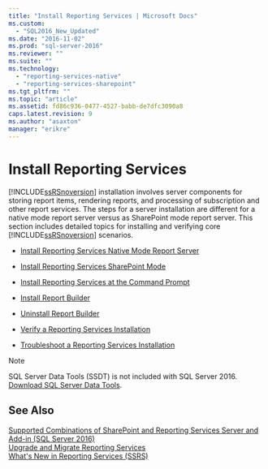 ```yaml
---
title: "Install Reporting Services | Microsoft Docs"
ms.custom: 
  - "SQL2016_New_Updated"
ms.date: "2016-11-02"
ms.prod: "sql-server-2016"
ms.reviewer: ""
ms.suite: ""
ms.technology: 
  - "reporting-services-native"
  - "reporting-services-sharepoint"
ms.tgt_pltfrm: ""
ms.topic: "article"
ms.assetid: fd86c936-0477-4527-babb-de7dfc3090a8
caps.latest.revision: 9
ms.author: "asaxton"
manager: "erikre"
---
```

# Install Reporting Services
  [!INCLUDE[ssRSnoversion](../../../a9notintoc/includes/ssrsnoversion-md.md)] installation involves server components for storing report items, rendering reports, and processing of subscription and other report services.  The steps for a server installation are different for a native mode report server versus as SharePoint mode report server. This section includes detailed topics for installing and verifying core [!INCLUDE[ssRSnoversion](../../../a9notintoc/includes/ssrsnoversion-md.md)] scenarios.  
  
-   [Install Reporting Services Native Mode Report Server](http://msdn.microsoft.com/en-us/8f25e6dc-b753-400e-9e9a-50f4f35bf6c4)  
  
-   [Install Reporting Services SharePoint Mode](../../../reporting-services/install/windows/install-reporting-services-sharepoint-mode.md)  
  
-   [Install Reporting Services at the Command Prompt](../../../reporting-services/install/windows/install-reporting-services-at-the-command-prompt.md)  
  
-   [Install Report Builder](../../../reporting-services/install/windows/install-report-builder.md)  
  
-   [Uninstall Report Builder](../../../reporting-services/install/windows/uninstall-report-builder.md)  
  
-   [Verify a Reporting Services Installation](../../../reporting-services/install/windows/verify-a-reporting-services-installation.md)  
  
-   [Troubleshoot a Reporting Services Installation](../../../reporting-services/install/windows/troubleshoot-a-reporting-services-installation.md)  

> [!NOTE]
> SQL Server Data Tools (SSDT) is not included with SQL Server 2016. [Download SQL Server Data Tools](http://go.microsoft.com/fwlink/?LinkID=616714).
  
## See Also  
 [Supported Combinations of SharePoint and Reporting Services Server and Add-in &#40;SQL Server 2016&#41;](../../../reporting-services/install/windows/dc6a3372-db26-43f0-b7aa-f725acc635c2.md)   
 [Upgrade and Migrate Reporting Services](../../../reporting-services/install/windows/upgrade-and-migrate-reporting-services.md)  
  [What's New in Reporting Services &#40;SSRS&#41;](http://msdn.microsoft.com/en-us/bc909063-6b84-4b3a-80d2-e93fc04b4b9d)   
  
  